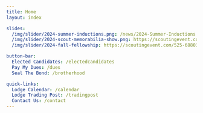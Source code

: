 ```yaml
---
title: Home
layout: index

slides:
  /img/slider/2024-summer-inductions.png: /news/2024-Summer-Inductions
  /img/slider/2024-scout-memorabilia-show.png: https://scoutingevent.com/525-80505
  /img/slider/2024-fall-fellowship: https://scoutingevent.com/525-68803

button-bar:
  Elected Candidates: /electedcandidates
  Pay My Dues: /dues
  Seal The Bond: /brotherhood

quick-links:
  Lodge Calendar: /calendar
  Lodge Trading Post: /tradingpost
  Contact Us: /contact
---
```

